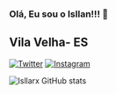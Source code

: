 ### Olá, Eu sou o Isllan!!! 👋
## Vila Velha- ES
[![Twitter](https://img.shields.io/badge/Twitter-1DA1F2?style=for-the-badge&logo=twitter&logoColor=white)](https://twitter.com/isllan_rx)
[![Instagram](https://img.shields.io/badge/Instagram-E4405F?style=for-the-badge&logo=instagram&logoColor=white)](https://instagram.com/Isllan_Toso)

![Isllarx GitHub stats](https://github-readme-stats.vercel.app/api?username=Isllanrx&show_icons=true&theme=dracula)

